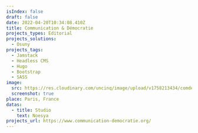 ```yaml
---
isIndex: false
draft: false
date: 2022-04-20T10:34:08.410Z
title: Communication & Démocratie
projects_types: Editorial
projects_solutions:
  - Osuny
projects_tags:
  - Jamstack
  - Headless CMS
  - Hugo
  - Bootstrap
  - SASS
image:
  src: https://res.cloudinary.com/uncinq/image/upload/v1758213434/comdem_cy6tsa.png
  screenshot: true
place: Paris, France
datas:
  - title: Studio
    text: Noesya
projects_url: https://www.communication-democratie.org/
---
```


